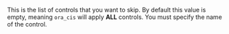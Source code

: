 This is the list of controls that you want to skip. By default this value is empty, meaning `ora_cis` will apply **ALL** controls. You must specify the name of the control. 